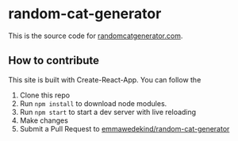 # random-cat-generator

This is the source code for [randomcatgenerator.com](https://www.randomcatgenerator.com).



## How to contribute

This site is built with Create-React-App. You can follow the 

1. Clone this repo
2. Run `npm install` to download node modules.
3. Run `npm start` to start a dev server with live reloading
4. Make changes
5. Submit a Pull Request to [emmawedekind/random-cat-generator](https://github.com/emmawedekind/random-cat-generator)